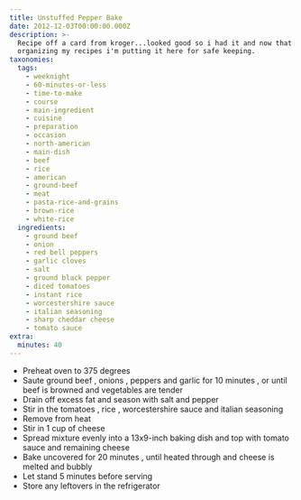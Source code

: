 ```yaml
---
title: Unstuffed Pepper Bake
date: 2012-12-03T00:00:00.000Z
description: >-
  Recipe off a card from kroger...looked good so i had it and now that i'm
  organizing my recipes i'm putting it here for safe keeping.
taxonomies:
  tags:
    - weeknight
    - 60-minutes-or-less
    - time-to-make
    - course
    - main-ingredient
    - cuisine
    - preparation
    - occasion
    - north-american
    - main-dish
    - beef
    - rice
    - american
    - ground-beef
    - meat
    - pasta-rice-and-grains
    - brown-rice
    - white-rice
  ingredients:
    - ground beef
    - onion
    - red bell peppers
    - garlic cloves
    - salt
    - ground black pepper
    - diced tomatoes
    - instant rice
    - worcestershire sauce
    - italian seasoning
    - sharp cheddar cheese
    - tomato sauce
extra:
  minutes: 40
---
```

 - Preheat oven to 375 degrees
 - Saute ground beef , onions , peppers and garlic for 10 minutes , or until beef is browned and vegetables are tender
 - Drain off excess fat and season with salt and pepper
 - Stir in the tomatoes , rice , worcestershire sauce and italian seasoning
 - Remove from heat
 - Stir in 1 cup of cheese
 - Spread mixture evenly into a 13x9-inch baking dish and top with tomato sauce and remaining cheese
 - Bake uncovered for 20 minutes , until heated through and cheese is melted and bubbly
 - Let stand 5 minutes before serving
 - Store any leftovers in the refrigerator
